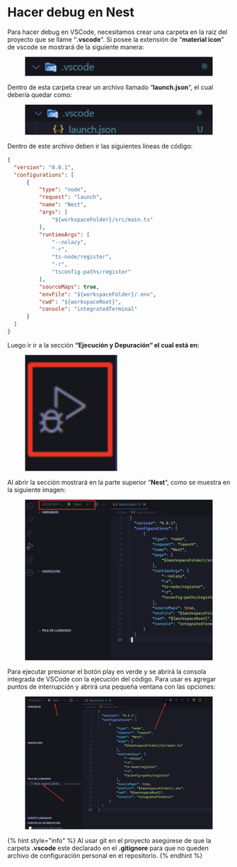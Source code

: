 # Hacer debug en Nest

Para hacer debug en VSCode, necesitamos crear una carpeta en la raiz del proyecto que se llame “**.vscode**“. Si posee la extensión de “**material icon**” de vscode se mostrará de la siguiente manera:

<figure><img src="../.gitbook/assets/image (3) (1).png" alt=""><figcaption></figcaption></figure>

Dentro de esta carpeta crear un archivo llamado “**launch.json**“, el cual debería quedar como:

<figure><img src="../.gitbook/assets/image (4) (1).png" alt=""><figcaption></figcaption></figure>

Dentro de este archivo deben ir las siguientes líneas de código:

```json
{
  "version": "0.0.1",
  "configurations": [
      {
          "type": "node",
          "request": "launch",
          "name": "Nest",
          "args": [
              "${workspaceFolder}/src/main.ts"
          ],
          "runtimeArgs": [
              "--nolazy",
              "-r",
              "ts-node/register",
              "-r",
              "tsconfig-paths/register"
          ],
          "sourceMaps": true,
          "envFile": "${workspaceFolder}/.env",
          "cwd": "${workspaceRoot}",
          "console": "integratedTerminal"
      }
  ]
}
```

Luego ir ir a la sección **“Ejecución y Depuración“ el cual está en:**

<figure><img src="../.gitbook/assets/image (5) (1).png" alt=""><figcaption></figcaption></figure>

Al abrir la sección mostrará en la parte superior “**Nest**“, como se muestra en la siguiente imagen:

<figure><img src="../.gitbook/assets/image (6) (1).png" alt=""><figcaption></figcaption></figure>

Para ejecutar presionar el botón play en verde y se abrirá la consola integrada de VSCode con la ejecución del código. Para usar es agregar puntos de interrupción y abrirá una pequeña ventana con las opciones:

<figure><img src="../.gitbook/assets/image (7) (1).png" alt=""><figcaption></figcaption></figure>

{% hint style="info" %}
Al usar git en el proyecto asegúrese de que la carpeta **.vscode** este declarado en el **.gitignore** para que no queden archivo de configuración personal en el repositorio.
{% endhint %}
